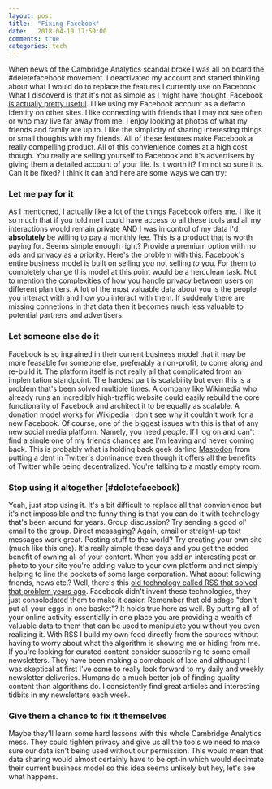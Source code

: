 ```yaml
---
layout: post
title:  "Fixing Facebook"
date:   2018-04-10 17:50:00
comments: true
categories: tech
---
```


When news of the Cambridge Analytics scandal broke I was all on board the #deletefacebook movement.  I deactivated my account and started thinking about what I would do to replace the features I currently use on Facebook.  What I discoverd is that it's not as simple as I might have thought. Facebook [is actually pretty useful](https://fivethirtyeight.com/features/the-trouble-with-leaving-facebook-is-that-we-like-facebook/).  I like using my Facebook account as a defacto identity on other sites.  I like connecting with friends that I may not see often or who may live far away from me.  I enjoy looking at photos of what my friends and family are up to.  I like the simplicity of sharing interesting things or small thoughts with my friends.  All of these features make Facebook a really compelling product.  All of this convienience comes at a high cost though.  You really are selling yourself to Facebook and it's advertisers by giving them a detailed account of your life.  Is it worth it?  I'm not so sure it is.  Can it be fixed? I think it can and here are some ways we can try:

### Let me pay for it 

As I mentioned, I actually like a lot of the things Facebook offers me.  I like it so much that if you told me I could have access to all these tools and all my interactions would remain private AND I was in control of my data I'd <strong>absolutely</strong> be willing to pay a monthly fee.  This is a product that is worth paying for.  Seems simple enough right?  Provide a premium option with no ads and privacy as a priority.  Here's the problem with this: Facebook's entire business model is built on selling <i>you</i> not selling <i>to</i> you.  For them to completely change this model at this point would be a herculean task.  Not to mention the complexities of how you handle privacy between users on different plan tiers.  A lot of the most valuable data about you is the people you interact with and how you interact with them.  If suddenly there are missing connetions in that data then it becomes much less valuable to potential partners and advertisers.

### Let someone else do it

Facebook is so ingrained in their current business model that it may be more feasable for someone else, preferably a non-profit, to come along and re-build it.  The platform itself is not really all that complicated from an implemtation standpoint.  The hardest part is scalability but even this is a problem that's been solved multiple times.  A company like Wikimedia who already runs an incredibly high-traffic website could easily rebuild the core functionality of Facebook and architect it to be equally as scalable.  A donation model works for Wikipedia I don't see why it couldn't work for a new Facebook.  Of course, one of the biggest issues with this is that of any new social media platform.  Namely, you need people.  If I log on and can't find a single one of my friends chances are I'm leaving and never coming back.  This is probably what is holding back geek darling [Mastodon](https://joinmastodon.org/) from putting a dent in Twitter's dominance even though it offers all the benefits of Twitter while being decentralized.  You're talking to a mostly empty room.

### Stop using it altogether (#deletefacebook)

Yeah, just stop using it.  It's a bit difficult to replace all that convienience but it's not impossible and the funny thing is that you can do it with technology that's been around for years.  Group discussion? Try sending a good ol' email to the group.  Direct messaging?  Again, email or straight-up text messages work great.  Posting stuff to the world?  Try creating your own site (much like this one).  It's really simple these days and you get the added benefit of owning all of your content.  When you add an interesting post or photo to your site you're adding value to your own platform and not simply helping to line the pockets of some large corporation. What about following friends, news etc.?  Well, there's this [old technology called RSS that solved that problem years ago](https://www.wired.com/story/rss-readers-feedly-inoreader-old-reader/). Facebook didn't invent these technologies, they just consolodated them to make it easier.  Remember that old adage "don't put all your eggs in one basket"?  It holds true here as well.  By putting all of your online activity essentially in one place you are providing a wealth of valuable data to them that can be used to manipulate you without you even realizing it.  With RSS I build my own feed directly from the sources without having to worry about what the algorithm is showing me or hiding from me.  If you're looking for curated content consider subscribing to some email newsletters.  They have been making a comeback of late and althought I was skeptical at first I've come to really look forward to my daily and weekly newsletter deliveries.  Humans do a much better job of finding quality content than algorithms do.  I consistently find great articles and interesting tidbits in my newsletters each week.

### Give them a chance to fix it themselves

Maybe they'll learn some hard lessons with this whole Cambridge Analytics mess.  They could tighten privacy and give us all the tools we need to make sure our data isn't being used without our permission.  This would mean that data sharing would almost certainly have to be opt-in which would decimate their current business model so this idea seems unlikely but hey, let's see what happens.

